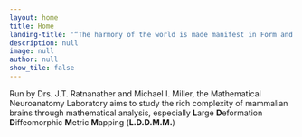 ```yaml
---
layout: home
title: Home
landing-title: '“The harmony of the world is made manifest in Form and Number, and the heart and soul and all the poetry of Natural Philosophy are embodied in the concept of mathematical beauty.”'
description: null
image: null
author: null
show_tile: false
---
```


Run by Drs. J.T. Ratnanather and Michael I. Miller, the Mathematical Neuroanatomy Laboratory aims to study the rich complexity of mammalian brains through mathematical analysis, especially **L**arge **D**eformation **D**iffeomorphic **M**etric **M**apping (**L.D.D.M.M.**)
